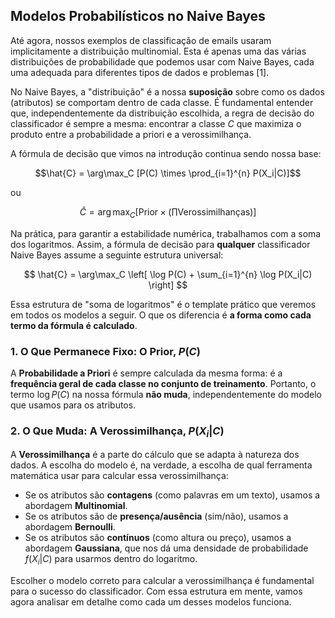 ## **Modelos Probabilísticos no Naive Bayes**

Até agora, nossos exemplos de classificação de emails usaram implicitamente a distribuição multinomial. Esta é apenas uma das várias distribuições de probabilidade que podemos usar com Naive Bayes, cada uma adequada para diferentes tipos de dados e problemas [1].

No Naive Bayes, a "distribuição" é a nossa **suposição** sobre como os dados (atributos) se comportam dentro de cada classe. É fundamental entender que, independentemente da distribuição escolhida, a regra de decisão do classificador é sempre a mesma: encontrar a classe $C$ que maximiza o produto entre a probabilidade a priori e a verossimilhança.

A fórmula de decisão que vimos na introdução continua sendo nossa base:

$$\hat{C} = \arg\max_C [P(C) \times \prod_{i=1}^{n} P(X_i|C)]$$

ou

$$\hat{C} = \arg\max_C \left[ \text{Prior} \times \left(\prod \text{Verossimilhanças}\right) \right]$$

Na prática, para garantir a estabilidade numérica, trabalhamos com a soma dos logaritmos. Assim, a fórmula de decisão para **qualquer** classificador Naive Bayes assume a seguinte estrutura universal:

$$ \hat{C} = \arg\max_C \left[ \log P(C) + \sum_{i=1}^{n} \log P(X_i|C) \right] $$

Essa estrutura de "soma de logaritmos" é o template prático que veremos em todos os modelos a seguir. O que os diferencia é **a forma como cada termo da fórmula é calculado**.

### 1. O Que Permanece Fixo: O Prior, $P(C)$

A **Probabilidade a Priori** é sempre calculada da mesma forma: é a **frequência geral de cada classe no conjunto de treinamento**. Portanto, o termo $\log P(C)$ na nossa fórmula **não muda**, independentemente do modelo que usamos para os atributos.

### 2. O Que Muda: A Verossimilhança, $P(X_i|C)$

A **Verossimilhança** é a parte do cálculo que se adapta à natureza dos dados. A escolha do modelo é, na verdade, a escolha de qual ferramenta matemática usar para calcular essa verossimilhança:

- Se os atributos são **contagens** (como palavras em um texto), usamos a abordagem **Multinomial**.
- Se os atributos são de **presença/ausência** (sim/não), usamos a abordagem **Bernoulli**.
- Se os atributos são **contínuos** (como altura ou preço), usamos a abordagem **Gaussiana**, que nos dá uma densidade de probabilidade $f(X_i|C)$ para usarmos dentro do logaritmo.

Escolher o modelo correto para calcular a verossimilhança é fundamental para o sucesso do classificador. Com essa estrutura em mente, vamos agora analisar em detalhe como cada um desses modelos funciona.
